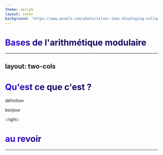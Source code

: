 ```yaml
---
theme: seriph
layout: cover
background: 'https://www.pexels.com/photo/silver-imac-displaying-collage-photos-1779487/'
---
```


# Bases de l'arithmétique modulaire



---
layout: two-cols
---

# Qu'est ce que c'est ?

définition 



bonjour

::right::

# au revoir


<style>
h1{
  background-color: #2B90B6;
  background-image: linear-gradient(45deg, #3500D3 10%, #240090 20%, #190061 30%);
  background-size:100%;
  -webkit-background-clip: text;
  -moz-background-clip: text;
  -webkit-text-fill-color: transparent;

}
</style>

---



